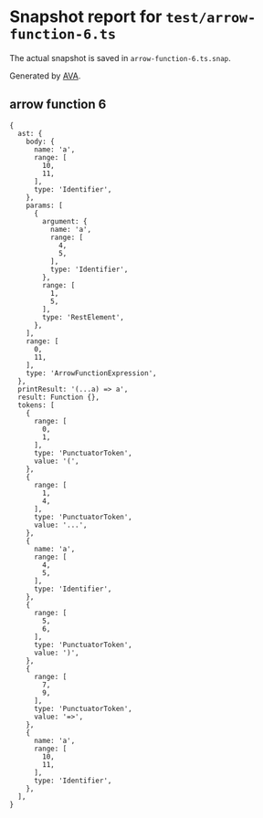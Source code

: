 # Snapshot report for `test/arrow-function-6.ts`

The actual snapshot is saved in `arrow-function-6.ts.snap`.

Generated by [AVA](https://avajs.dev).

## arrow function 6

    {
      ast: {
        body: {
          name: 'a',
          range: [
            10,
            11,
          ],
          type: 'Identifier',
        },
        params: [
          {
            argument: {
              name: 'a',
              range: [
                4,
                5,
              ],
              type: 'Identifier',
            },
            range: [
              1,
              5,
            ],
            type: 'RestElement',
          },
        ],
        range: [
          0,
          11,
        ],
        type: 'ArrowFunctionExpression',
      },
      printResult: '(...a) => a',
      result: Function {},
      tokens: [
        {
          range: [
            0,
            1,
          ],
          type: 'PunctuatorToken',
          value: '(',
        },
        {
          range: [
            1,
            4,
          ],
          type: 'PunctuatorToken',
          value: '...',
        },
        {
          name: 'a',
          range: [
            4,
            5,
          ],
          type: 'Identifier',
        },
        {
          range: [
            5,
            6,
          ],
          type: 'PunctuatorToken',
          value: ')',
        },
        {
          range: [
            7,
            9,
          ],
          type: 'PunctuatorToken',
          value: '=>',
        },
        {
          name: 'a',
          range: [
            10,
            11,
          ],
          type: 'Identifier',
        },
      ],
    }
